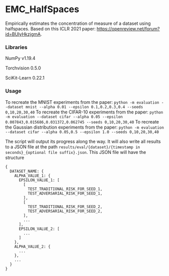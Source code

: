 # EMC_HalfSpaces
Empirically estimates the concentration of measure of a dataset using halfspaces. Based on this ICLR 2021 paper: https://openreview.net/forum?id=BUlyHkzjgmA.

### Libraries
NumPy v1.19.4

Torchvision 0.5.0

SciKit-Learn 0.22.1

### Usage

To recreate the MNIST experiments from the paper: ```python -m evaluation --dataset mnist --alpha 0.01 --epsilon 0.1,0.2,0.3,0.4 --seeds 0,10,20,30,40```
To recreate the CIFAR-10 experiments from the paper: ```python -m evaluation --dataset cifar --alpha 0.05 --epsilon 0.007843,0.015686,0.031372,0.062745 --seeds 0,10,20,30,40```
To recreate the Gaussian distribution experiments from the paper: ```python -m evaluation --dataset cifar --alpha 0.05,0.5 --epsilon 1.0 --seeds 0,10,20,30,40```

The script will output its progress along the way. It will also write all results to a JSON file at the path ```results/eval/{dataset}/{timestamp in seconds}_{optional file suffix}.json```. This JSON file will have the structure

```
{
  DATASET_NAME: {
    ALPHA_VALUE_1: {
      EPSILON_VALUE_1: [
        [
          TEST_TRADITIONAL_RISK_FOR_SEED_1,
          TEST_ADVERSARIAL_RISK_FOR_SEED_1,
        ],
        [
          TEST_TRADITIONAL_RISK_FOR_SEED_2,
          TEST_ADVERSARIAL_RISK_FOR_SEED_2,
        ],
        ...
      ],
      EPSILON_VALUE_2: [
        ...
      ]
    },
    ALPHA_VALUE_2: {
      ...
    },
    ...
  }
}
```
